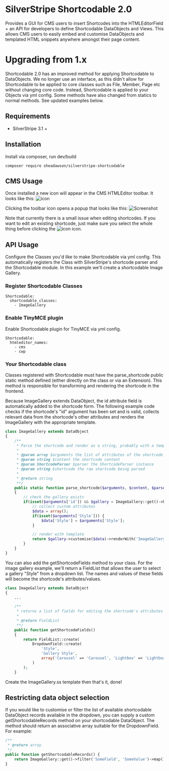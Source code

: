 # SilverStripe Shortcodable 2.0
Provides a GUI for CMS users to insert Shortcodes into the HTMLEditorField + an API for developers to define Shortcodable DataObjects and Views. This allows CMS users to easily embed and customise DataObjects and templated HTML snippets anywhere amongst their page content.

# Upgrading from 1.x
Shortcodable 2.0 has an improved method for applying Shortcodable to DataObjects. We no longer use an interface, as this didn't allow for Shortcodable to be applied to core classes such as File, Member, Page etc without changing core code. Instead, Shortcodable is applied to your Objects via yml config. Some methods have also changed from statics to normal methods. See updated examples below.

## Requirements
* SilverStripe 3.1 +

## Installation
Install via composer, run dev/build
```
composer require sheadawson/silverstripe-shortcodable
```

## CMS Usage

Once installed a new icon will appear in the CMS HTMLEditor toolbar. It looks like this:
![icon](https://raw.github.com/sheadawson/silverstripe-shortcodable/master/images/shortcodable.png)

Clicking the toolbar icon opens a popup that looks like this:
![Screenshot](https://raw.github.com/sheadawson/silverstripe-shortcodable/master/images/screenshot.png)

Note that currently there is a small issue when editing shortcodes. If you want to edit an existing shortcode, just make sure you select the whole thing before clicking the ![icon](https://raw.github.com/sheadawson/silverstripe-shortcodable/master/images/shortcodable.png) icon.
## API Usage

Configure the Classes you'd like to make Shortcodable via yml config. This automatically registers the Class with SilverStripe's shortcode parser and the Shortcodable module. In this example we'll create a shortcodable Image Gallery.

### Register Shortcodable Classes

```
Shortcodable:
  shortcodable_classes:
    - ImageGallery
```

### Enable TinyMCE plugin

Enable Shortcodable plugin for TinyMCE via yml config.

```
Shortcodable:
  htmleditor_names:
    - cms
    - cwp
```

### Your Shortcodable class

Classes registered with Shortcodable must have the parse_shortcode public static method defined (either directly on the class or via an Extension). This method is responsible for transforming and rendering the shortcode in the frontend.

Because ImageGallery extends DataObject, the id attribute field is automatically added to the shortcode form. The following example code checks if the shortcode's "id" argument has been set and is valid, collects relevant data from the shortcode's other attributes and renders the ImageGallery with the appropriate template.

```php
class ImageGallery extends DataObject
{
    /**
     * Parse the shortcode and render as a string, probably with a template
     *
     * @param array $arguments the list of attributes of the shortcode
     * @param string $content the shortcode content
     * @param ShortcodeParser $parser the ShortcodeParser instance
     * @param string $shortcode the raw shortcode being parsed
     *
     * @return string
     **/
    public static function parse_shortcode($arguments, $content, $parser, $shortcode)
    {
        // check the gallery exists
        if(isset($arguments['id']) && $gallery = ImageGallery::get()->byID($arguments['id'])) {
            // collect custom attributes
            $data = array();
    		if(isset($arguments['Style'])) {
    			$data['Style'] = $arguments['Style'];
    		}

    		// render with template
    		return $gallery->customise($data)->renderWith('ImageGallery');
    	}
    }
}
```

You can also add the getShortcodeFields method to your class. For the image gallery example, we'll return a FieldList that allows the user to select a gallery "Style" from a dropdown list. The names and values of these fields will become the shortcode's attributes/values.

```php
class ImageGallery extends DataObject
{
    ...

    /**
     * returns a list of fields for editing the shortcode's attributes
     *
     * @return FieldList
     **/
    public function getShortcodeFields()
    {
        return FieldList::create(
            DropdownField::create(
                'Style',
                'Gallery Style',
                array('Carousel' => 'Carousel', 'Lightbox' => 'Lightbox')
            )
        );
    }
```

Create the ImageGallery.ss template then that's it, done!

## Restricting data object selection

If you would like to customise or filter the list of available shortcodable DataObject records available in the dropdown, you can supply a custom getShortcodableRecords method on your shortcodable DataObject. The method should return an associative array suitable for the DropdownField. For example:

```php
/**
 * @return array
 */
public function getShortcodableRecords() {
	return ImageGallery::get()->filter('SomeField', 'SomeValue')->map()->toArray();
}
```
